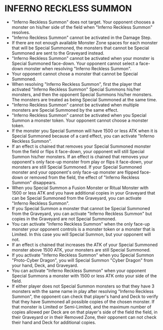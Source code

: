 # INFERNO RECKLESS SUMMON

*   "Inferno Reckless Summon" does not target. Your opponent chooses a monster on his/her side of the field when "Inferno Reckless Summon" resolves.
*   "Inferno Reckless Summon" cannot be activated in the Damage Step.
*   If there are not enough available Monster Zone spaces for each monster that will be Special Summoned, the monsters that cannot be Special Summoned are sent to the Graveyard instead.
*   "Inferno Reckless Summon" cannot be activated when your monster is Special Summoned face-down. Your opponent cannot select a face-down monster when resolving "Inferno Reckless Summon".
*   Your opponent cannot chose a monster that cannot be Special Summoned.
*   When resolving "Inferno Reckless Summon", first the player that activated "Inferno Reckless Summon" Special Summons his/her monsters, and then the opponent Special Summons his/her monsters. The monsters are treated as being Special Summoned at the same time.
*   "Inferno Reckless Summon" cannot be activated when multiple monsters are Special Summoned by the same effect.
*   "Inferno Reckless Summon" cannot be activated when you Special Summon a monster token. Your opponent cannot choose a monster token.
*   If the monster you Special Summon will have 1500 or less ATK when it is Special Summoned because of a card effect, you can activate "Inferno Reckless Summon".
*   If an effect is chained that removes your Special Summoned monster from the field or flips it face-down, your opponent will still Special Summon his/her monsters. If an effect is chained that removes your opponent's only face-up monster from play or flips it face-down, your monsters are still Special Summoned. If your Special Summoned monster and your opponent's only face-up monster are flipped face-down or removed from the field, the effect of "Inferno Reckless Summon" disappears.
*   When you Special Summon a Fusion Monster or Ritual Monster with 1500 or less ATK and you have additional copies in your Graveyard that can be Special Summoned from the Graveyard, you can activate "Inferno Reckless Summon".
*   If you Special Summon a monster that cannot be Special Summoned from the Graveyard, you can activate "Inferno Reckless Summon" but copies in the Graveyard are not Special Summoned.
*   You can activate "Inferno Reckless Summon" when the only face-up monster your opponent controls is a monster token or a monster that is Limited. In this case you will Special Summon, but your opponent will not.
*   If an effect is chained that increases the ATK of your Special Summoned monster above 1500 ATK, your monsters are still Special Summoned.
*   If you activate "Inferno Reckless Summon" when you Special Summon "Proto-Cyber Dragon", you will Special Summon "Cyber Dragon" from your hand, Deck, and Graveyard.
*   You can activate "Inferno Reckless Summon" when your opponent Special Summons a monster with 1500 or less ATK onto your side of the field.
*   If either player does not Special Summon monsters so that they have 3 monsters with the same name in play after resolving "Inferno Reckless Summon", the opponent can check that player's hand and Deck to verify that they have Summoned all possible copies of the chosen monster. If that monster is Limited or Semi-Limited, and the maximum number of copies allowed per Deck are on that player's side of the field the field, in their Graveyard or in their Removed Zone, their opponent can not check their hand and Deck for additional copies.
